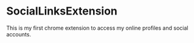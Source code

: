 # SocialLinksExtension
This is my first chrome extension to access my online profiles and social accounts.
